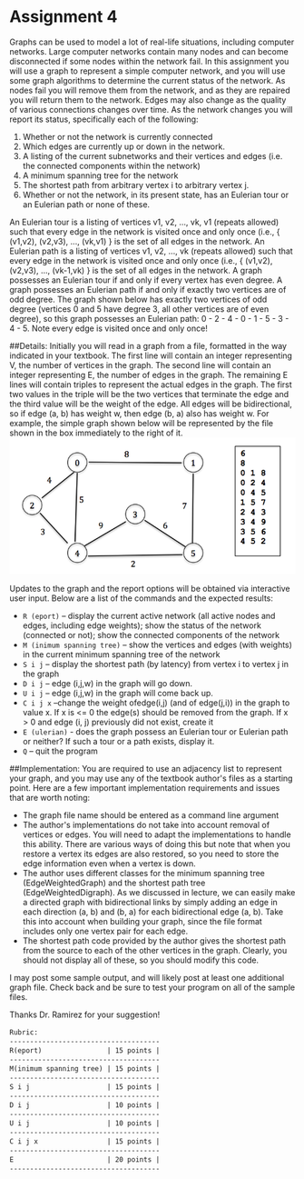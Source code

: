 Assignment 4
====

Graphs can be used to model a lot of real-life situations, including computer networks. Large computer networks contain many nodes and can become disconnected if some nodes within the network fail. In this assignment you will use a graph to represent a simple computer network, and you will use some graph algorithms to determine the current status of the network. As nodes fail you will remove them from the network, and as they are repaired you will return them to the network. Edges may also change as the quality of various connections changes over time. As the network changes you will report its status, specifically each of the following:

1. Whether or not the network is currently connected
2. Which edges are currently up or down in the network.
3. A listing of the current subnetworks and their vertices and edges (i.e. the connected components within the network)
4. A minimum spanning tree for the network
5. The shortest path from arbitrary vertex i to arbitrary vertex j.
6. Whether or not the network, in its present state, has an Eulerian tour or an Eulerian path or none of these. 

An Eulerian tour is a listing of vertices v1, v2, ..., vk, v1 (repeats allowed) such that every edge in the network is visited once and only once (i.e., { (v1,v2), (v2,v3), ..., (vk,v1) }  is the set of all edges in the network. An Eulerian path is a listing of vertices v1, v2, ..., vk (repeats allowed) such that every edge in the network is visited once and only once (i.e., { (v1,v2), (v2,v3), ..., (vk-1,vk) }   is the set of all edges in the network. A  graph possesses an Eulerian tour if and only if every vertex has even degree. A graph possesses an Eulerian path if and only if exactly two vertices are of odd degree. The graph shown below has exactly two vertices of odd degree (vertices 0 and 5 have degree 3, all other vertices are of even degree), so this graph possesses an Eulerian path: 0 - 2 - 4 - 0 - 1 - 5 - 3 - 4 - 5. Note every edge is visited once and only once!

##Details:
Initially you will read in a graph from a file, formatted in the way indicated in your textbook. The first line will contain an integer representing V, the number of vertices in the graph. The second line will contain an integer representing E, the number of edges in the graph. The remaining E lines will contain triples to represent the actual edges in the graph. The first two values in the triple will be the two vertices that terminate the edge and the third value will be the weight of the edge. All edges will be bidirectional, so if edge (a, b) has weight w, then edge (b, a) also has weight w. For example, the simple graph shown below will be represented by the file shown in the box immediately to the right of it.
![Example Graph](included-files/graph.png)
 
Updates to the graph and the report options will be obtained via interactive user input. Below are a list of the commands and the expected results:
- `R (eport)` – display the current active network (all active nodes and edges, including edge weights); show the status of the network (connected or not); show the connected components of the network
- `M (inimum spanning tree)` – show the vertices and edges (with weights) in the current minimum spanning tree of the network
- `S i j` – display the shortest path (by latency) from vertex i to vertex j in the graph 
- `D i j` – edge (i,j,w) in the graph will go down.
- `U i j` – edge (i,j,w) in the graph will come back up.
- `C i j x` –change the weight ofedge(i,j) (and of edge(j,i)) in the graph to value x. If x is <= 0 the edge(s) should be removed from the graph. If x > 0 and edge (i, j) previously did not exist, create it
- `E (ulerian)` - does the graph possess an Eulerian tour or Eulerian path or neither? If such a tour or a path exists, display it.
- `Q` – quit the program

##Implementation:
You are required to use an adjacency list to represent your graph, and you may use any of the textbook author's files as a starting point. Here are a few important implementation requirements and issues that are worth noting: 

- The graph file name should be entered as a command line argument
- The author's implementations do not take into account removal of vertices or edges. You will need to adapt the implementations to handle this ability. There are various ways of doing this but note that when you restore a vertex its edges are also restored, so you need to store the edge information even when a vertex is down.
- The author uses different classes for the minimum spanning tree (EdgeWeightedGraph) and the shortest path tree (EdgeWeightedDigraph). As we discussed in lecture, we can easily make a directed graph with bidirectional links by simply adding an edge in each direction (a, b) and (b, a) for each bidirectional edge (a, b). Take this into account when building your graph, since the file format includes only one vertex pair for each edge.
- The shortest path code provided by the author gives the shortest path from the source to each of the other vertices in the graph. Clearly, you should not display all of these, so you should modify this code.

I may post some sample output, and will likely post at least one additional graph file. Check back and be sure to test your program on all of the sample files.

Thanks Dr. Ramirez for your suggestion!

```
Rubric:
-------------------------------------
R(eport)                | 15 points |
-------------------------------------
M(inimum spanning tree) | 15 points |
-------------------------------------
S i j                   | 15 points |
-------------------------------------
D i j                   | 10 points |
-------------------------------------
U i j                   | 10 points |
-------------------------------------
C i j x                 | 15 points |
-------------------------------------
E                       | 20 points |
-------------------------------------
```
